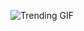 
<!-- GIF_SECTION -->
![Trending GIF](https://media3.giphy.com/media/v1.Y2lkPThiYjIxNzcydGlmaXFreHI3YTBmYnQ0b3R2YzNrY2h6eTZhdXJkZHZ3dHU1NXNiYiZlcD12MV9naWZzX3NlYXJjaCZjdD1n/rrsMWkp9shbXJPA2D6/giphy.gif)
<!-- END_GIF_SECTION -->
